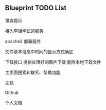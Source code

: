 ## Blueprint TODO List

错误提示

接入李旭学长的服务

apache2 部署服务

文件基本信息中时间的显示方式确定

下载接口 提供处理好的图片下载 删除本地下载文件

主页面搜索和联系、帮助功能

文档

Github

个人文档